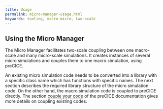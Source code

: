 ```yaml
---
title: Usage
permalink: micro-manager-usage.html
keywords: tooling, macro-micro, two-scale
---
```


## Using the Micro Manager

The Micro Manager facilitates two-scale coupling between one macro-scale and many micro-scale simulations. It creates instances of several micro simulations and couples them to one macro simulation, using preCICE.

An existing micro simulation code needs to be converted into a library with a specific class name which has functions with specific names. The next section describes the required library structure of the micro simulation code. On the other hand, the macro simulation code is coupled to preCICE directly. The section [couple your code](couple-your-code-overview.html) of the preCICE documentation gives more details on coupling existing codes.

